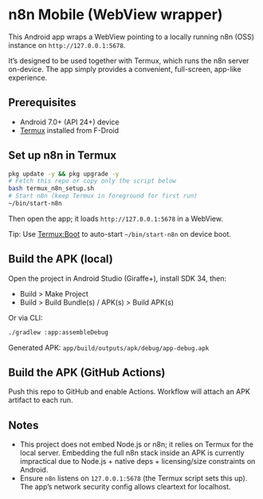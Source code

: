 # n8n Mobile (WebView wrapper)

This Android app wraps a WebView pointing to a locally running n8n (OSS) instance on `http://127.0.0.1:5678`.

It’s designed to be used together with Termux, which runs the n8n server on-device. The app simply provides a convenient, full-screen, app-like experience.

## Prerequisites
- Android 7.0+ (API 24+) device
- [Termux](https://f-droid.org/en/packages/com.termux/) installed from F-Droid

## Set up n8n in Termux
```bash
pkg update -y && pkg upgrade -y
# Fetch this repo or copy only the script below
bash termux_n8n_setup.sh
# Start n8n (keep Termux in foreground for first run)
~/bin/start-n8n
```
Then open the app; it loads `http://127.0.0.1:5678` in a WebView.

Tip: Use [Termux:Boot](https://f-droid.org/en/packages/com.termux.boot/) to auto-start `~/bin/start-n8n` on device boot.

## Build the APK (local)
Open the project in Android Studio (Giraffe+), install SDK 34, then:
- Build > Make Project
- Build > Build Bundle(s) / APK(s) > Build APK(s)

Or via CLI:
```bash
./gradlew :app:assembleDebug
```
Generated APK: `app/build/outputs/apk/debug/app-debug.apk`

## Build the APK (GitHub Actions)
Push this repo to GitHub and enable Actions. Workflow will attach an APK artifact to each run.

## Notes
- This project does not embed Node.js or n8n; it relies on Termux for the local server. Embedding the full n8n stack inside an APK is currently impractical due to Node.js + native deps + licensing/size constraints on Android.
- Ensure `n8n` listens on `127.0.0.1:5678` (the Termux script sets this up). The app’s network security config allows cleartext for localhost.
